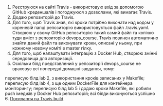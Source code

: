1. Реєструюся на сайті Travis - використовую вхід за допомогою GitHub креденшалів і погоджуюся з дозволами, які вимагає Travis.
2. Додаю репозиторій до Travis.
3. Для того, щоб Travis знав, які кроки потрібно виконати над кодом у кореневій папці репозиторію використовується файл .travis.yaml. Створюю у свому GitHub репозиторію такий самий файл та копіюю туди вміст з репозиторію devops_course. Travis повинен автоматично знайти даний файл та виконувати кроки, описані у ньому, при кожному новому коміті в master гілку.
4. Для того, щоб налаштувати інтеграцію з Docker Hub, створюю змінні середовища для авторизації.
5. Оскільки білд представлений у репозиторії devops_course не враховує всі попередні домашні завдання, тому:
  
  переписую білд lab 2, з використання кроків записаних у Makefile;
  переписую білд lab 4, з ще одним DockerFile для контейнера моніторингу;
  переписую білд lab 5 і додаю кроки Makefile, які робили push імеджів у Docker Hub репозиторій;
  всі білди виконуються успішно
6. [Посилання на Travis build](https://travis-ci.org/IK-31-zdebeliak/IK_31_zdebeljak)